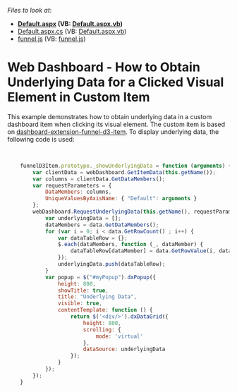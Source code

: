 <!-- default file list -->
*Files to look at*:

* **[Default.aspx](./CS/Default.aspx) (VB: [Default.aspx.vb](./VB/Default.aspx.vb))**
* [Default.aspx.cs](./CS/Default.aspx.cs) (VB: [Default.aspx.vb](./VB/Default.aspx.vb))
* [funnel.js](./CS/Scripts/Funnel/funnel.js) (VB: [funnel.js](./VB/Scripts/Funnel/funnel.js))
<!-- default file list end -->
# Web Dashboard - How to Obtain Underlying Data for a Clicked Visual Element in Custom Item


<p>This example demonstrates how to obtain underlying data in a custom dashboard item when clicking its visual element. The custom item is based on <a href="https://github.com/DevExpress/dashboard-extension-funnel-d3-item">dashboard-extension-funnel-d3-item</a>. To display underlying data, the following code is used:</p>
<br>


```js
    funnelD3Item.prototype._showUnderlyingData = function (arguments) {
        var clientData = webDashboard.GetItemData(this.getName());
        var columns = clientData.GetDataMembers();
        var requestParameters = {
            DataMembers: columns,
            UniqueValuesByAxisName: { "Default": arguments }
        };
        webDashboard.RequestUnderlyingData(this.getName(), requestParameters, function (data) {
            var underlyingData = [];
            dataMembers = data.GetDataMembers();
            for (var i = 0; i < data.GetRowCount() ; i++) {
                var dataTableRow = {};
                $.each(dataMembers, function (_, dataMember) {
                    dataTableRow[dataMember] = data.GetRowValue(i, dataMember);
                });
                underlyingData.push(dataTableRow);
            }
            var popup = $("#myPopup").dxPopup({
                height: 800,
                showTitle: true,
                title: "Underlying Data",
                visible: true,
                contentTemplate: function () {
                    return $('<div/>').dxDataGrid({
                        height: 800,
                        scrolling: {
                            mode: 'virtual'
                        },
                        dataSource: underlyingData
                    });
                }
            });
        });
    }
```



<br/>


